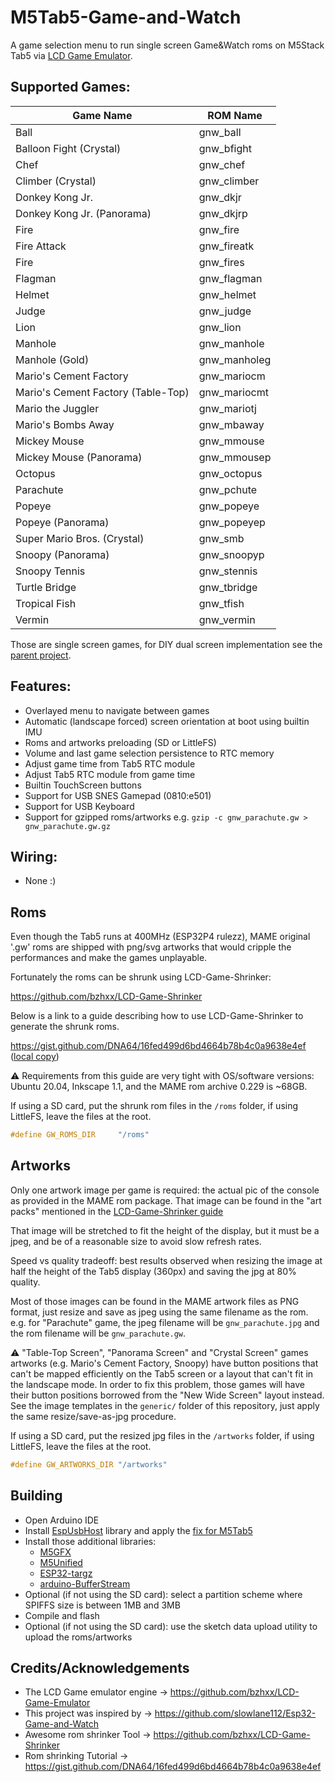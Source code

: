 # M5Tab5-Game-and-Watch

A game selection menu to run single screen Game&Watch roms on M5Stack Tab5 via [LCD Game Emulator](https://github.com/bzhxx/LCD-Game-Emulator).

## Supported Games:

Game Name                          | ROM Name
---------------------------------- | -----------
Ball                               | gnw_ball
Balloon Fight (Crystal)            | gnw_bfight
Chef                               | gnw_chef 
Climber (Crystal)                  | gnw_climber 
Donkey Kong Jr.                    | gnw_dkjr 
Donkey Kong Jr. (Panorama)         | gnw_dkjrp
Fire                               | gnw_fire 
Fire Attack                        | gnw_fireatk 
Fire                               | gnw_fires 
Flagman                            | gnw_flagman 
Helmet                             | gnw_helmet
Judge                              | gnw_judge 
Lion                               | gnw_lion
Manhole                            | gnw_manhole 
Manhole (Gold)                     | gnw_manholeg
Mario's Cement Factory             | gnw_mariocm
Mario's Cement Factory (Table-Top) | gnw_mariocmt
Mario the Juggler                  | gnw_mariotj
Mario's Bombs Away                 | gnw_mbaway
Mickey Mouse                       | gnw_mmouse
Mickey Mouse (Panorama)            | gnw_mmousep
Octopus                            | gnw_octopus
Parachute                          | gnw_pchute 
Popeye                             | gnw_popeye
Popeye (Panorama)                  | gnw_popeyep 
Super Mario Bros. (Crystal)        | gnw_smb 
Snoopy (Panorama)                  | gnw_snoopyp 
Snoopy Tennis                      | gnw_stennis 
Turtle Bridge                      | gnw_tbridge 
Tropical Fish                      | gnw_tfish 
Vermin                             | gnw_vermin

Those are single screen games, for DIY dual screen implementation see the [parent project](https://github.com/slowlane112/Esp32-Game-and-Watch).

## Features:

  - Overlayed menu to navigate between games
  - Automatic (landscape forced) screen orientation at boot using builtin IMU
  - Roms and artworks preloading (SD or LittleFS)
  - Volume and last game selection persistence to RTC memory
  - Adjust game time from Tab5 RTC module
  - Adjust Tab5 RTC module from game time
  - Builtin TouchScreen buttons
  - Support for USB SNES Gamepad (0810:e501)
  - Support for USB Keyboard
  - Support for gzipped roms/artworks e.g. `gzip -c gnw_parachute.gw > gnw_parachute.gw.gz`


## Wiring:
- None :)

## Roms

Even though the Tab5 runs at 400MHz (ESP32P4 rulezz), MAME original '.gw' roms are shipped with png/svg 
artworks that would cripple the performances and make the games unplayable.

Fortunately the roms can be shrunk using LCD-Game-Shrinker:

https://github.com/bzhxx/LCD-Game-Shrinker

Below is a link to a guide describing how to use LCD-Game-Shrinker to generate the shrunk roms.

https://gist.github.com/DNA64/16fed499d6bd4664b78b4c0a9638e4ef ([local copy](LCD-Game-Shrinker-Guide.md))

⚠️ Requirements from this guide are very tight with OS/software versions: Ubuntu 20.04, Inkscape 1.1, and the MAME rom archive 0.229 is ~68GB.

If using a SD card, put the shrunk rom files in the `/roms` folder, if using LittleFS, leave the files at the root.

```c
#define GW_ROMS_DIR     "/roms"     
```

## Artworks

Only one artwork image per game is required: the actual pic of the console as provided in the MAME rom package.
That image can be found in the "art packs" mentioned in the [LCD-Game-Shrinker guide](https://gist.github.com/DNA64/16fed499d6bd4664b78b4c0a9638e4ef)

That image will be stretched to fit the height of the display, but it must be a jpeg, and be of a reasonable size to avoid slow refresh rates.

Speed vs quality tradeoff: best results observed when resizing the image at half the height of the Tab5 display (360px) and saving the jpg at 80% quality.

Most of those images can be found in the MAME artwork files as PNG format, just resize and save as jpeg using the same filename as the rom.
e.g. for "Parachute" game, the jpeg filename will be `gnw_parachute.jpg` and the rom filename will be `gnw_parachute.gw`.

⚠️ "Table-Top Screen", "Panorama Screen" and "Crystal Screen" games artworks (e.g. Mario's Cement Factory, Snoopy) have button positions that can't be mapped 
efficiently on the Tab5 screen or a layout that can't fit in the landscape mode. In order to fix this problem, those games will have their button positions 
borrowed from the "New Wide Screen" layout instead. See the image templates in the `generic/` folder of this repository, just apply the same resize/save-as-jpg 
procedure.

If using a SD card, put the resized jpg files in the `/artworks` folder, if using LittleFS, leave the files at the root.

```c
#define GW_ARTWORKS_DIR "/artworks"
```

## Building

- Open Arduino IDE
- Install [EspUsbHost](https://github.com/tanakamasayuki/EspUsbHost) library and apply the [fix for M5Tab5](https://github.com/tanakamasayuki/EspUsbHost/issues/18)
- Install those additional libraries: 
  - [M5GFX](https://github.com/M5Stack/M5GFX)
  - [M5Unified](https://github.com/M5Stack/M5Unified)
  - [ESP32-targz](https://github.com/tobozo/ESP32-targz)
  - [arduino-BufferStream](https://github.com/Industrial-Shields/arduino-BufferStream)
- Optional (if not using the SD card): select a partition scheme where SPIFFS size is between 1MB and 3MB
- Compile and flash
- Optional (if not using the SD card): use the sketch data upload utility to upload the roms/artworks



## Credits/Acknowledgements
 - The LCD Game emulator engine -> https://github.com/bzhxx/LCD-Game-Emulator
 - This project was inspired by -> https://github.com/slowlane112/Esp32-Game-and-Watch
 - Awesome rom shrinker Tool -> https://github.com/bzhxx/LCD-Game-Shrinker
 - Rom shrinking Tutorial -> https://gist.github.com/DNA64/16fed499d6bd4664b78b4c0a9638e4ef
